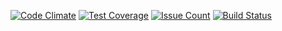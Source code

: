 [![Code Climate](https://codeclimate.com/github/Uunnamed/project-lvl3-s14/badges/gpa.svg)](https://codeclimate.com/github/Uunnamed/project-lvl3-s14)
[![Test Coverage](https://codeclimate.com/github/Uunnamed/project-lvl3-s14/badges/coverage.svg)](https://codeclimate.com/github/Uunnamed/project-lvl3-s14/coverage)
[![Issue Count](https://codeclimate.com/github/Uunnamed/project-lvl3-s14/badges/issue_count.svg)](https://codeclimate.com/github/Uunnamed/project-lvl3-s14)
[![Build Status](https://travis-ci.org/Uunnamed/project-lvl3-s14.svg?branch=master)](https://travis-ci.org/Uunnamed/project-lvl3-s14)

